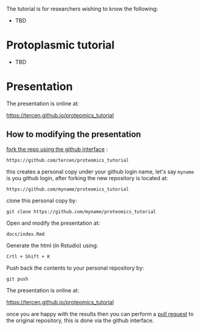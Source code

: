 The tutorial is for researchers wishing to know the following:

- TBD

# Protoplasmic tutorial

- TBD 

# Presentation

The presentation is online at:

https://tercen.github.io/proteomics_tutorial

## How to modifying the presentation

[fork the repo using the github interface](https://guides.github.com/activities/forking/) :

`https://github.com/tercen/proteomics_tutorial`

this creates a personal copy under your github login name, let's say `myname` is you github login, after forking the new repository is located at:

`https://github.com/myname/proteomics_tutorial`

clone this personal copy by:

`git clone https://github.com/myname/proteomics_tutorial`

Open and modify the presentation at: 

`docs/index.Rmd`

Generate the html (in Rstudio) using:

`Crtl + Shift + K`

Push back the contents to your personal repository by: 

`git push`

The presentation is online at:

https://tercen.github.io/proteomics_tutorial

once you are happy with the results then you can perform a [pull request](https://guides.github.com/activities/forking/) to the original repository, this is done via the github interface.

